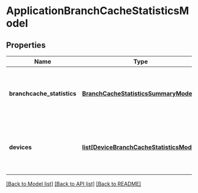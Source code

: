 # ApplicationBranchCacheStatisticsModel

## Properties
Name | Type | Description | Notes
------------ | ------------- | ------------- | -------------
**branchcache_statistics** | [**BranchCacheStatisticsSummaryModel**](BranchCacheStatisticsSummaryModel.md) | A summary of the BranchCache statistics for the application deployments. | [optional] 
**devices** | [**list[DeviceBranchCacheStatisticsModel]**](DeviceBranchCacheStatisticsModel.md) | List of BranchCache statistics of each device for an application deployment. | [optional] 

[[Back to Model list]](../README.md#documentation-for-models) [[Back to API list]](../README.md#documentation-for-api-endpoints) [[Back to README]](../README.md)


